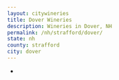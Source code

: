 ```yaml
---
layout: citywineries
title: Dover Wineries
description: Wineries in Dover, NH
permalink: /nh/strafford/dover/
state: nh
county: strafford
city: dover
---
```

-
